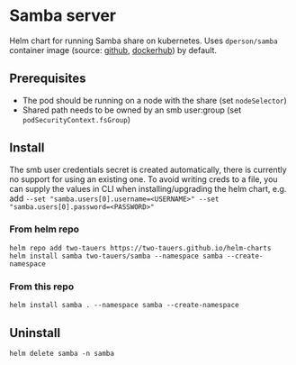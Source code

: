# Samba server

Helm chart for running Samba share on kubernetes. Uses `dperson/samba` container image (source: [github](https://github.com/dperson/samba), [dockerhub](https://hub.docker.com/repository/docker/dperson/samba)) by default.

## Prerequisites

- The pod should be running on a node with the share (set `nodeSelector`)
- Shared path needs to be owned by an smb user:group (set `podSecurityContext.fsGroup`)

## Install

The smb user credentials secret is created automatically, there is currently no support for using an existing one. To avoid writing creds to a file, you can supply the values in CLI when installing/upgrading the helm chart, e.g. add `--set "samba.users[0].username=<USERNAME>" --set "samba.users[0].password=<PASSWORD>"`

### From helm repo

```
helm repo add two-tauers https://two-tauers.github.io/helm-charts
helm install samba two-tauers/samba --namespace samba --create-namespace
```

### From this repo

```
helm install samba . --namespace samba --create-namespace
```

## Uninstall

```
helm delete samba -n samba
```

